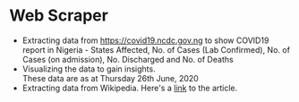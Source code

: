 # Web Scraper
* Extracting data from https://covid19.ncdc.gov.ng to show COVID19 report in Nigeria - States Affected, No. of Cases (Lab Confirmed), No. of Cases (on admission), No. Discharged and No. of Deaths
* Visualizing the data to gain insights.<br/>
These data are as at Thursday 26th June, 2020 
* Extracting data from Wikipedia. Here's a [link](https://medium.com/analytics-vidhya/what-you-need-to-know-about-web-scraping-fa626e447343) to the article.
